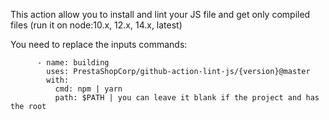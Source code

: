 This action allow you to install and lint your JS file and get only compiled files (run it on node:10.x, 12.x, 14.x, latest)

You need to replace the inputs commands:

```
      - name: building
        uses: PrestaShopCorp/github-action-lint-js/{version}@master
        with:
          cmd: npm | yarn
          path: $PATH | you can leave it blank if the project and has the root
```
